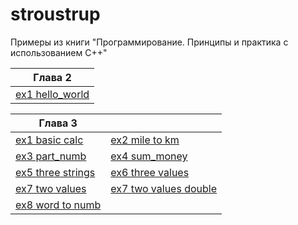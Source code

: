# stroustrup
Примеры из книги "Программирование. Принципы и практика с использованием С++"


| Глава 2 |
|---------|
| [ex1 hello_world](https://github.com/neandrey/stroustrup/tree/main/Ch_02/hello_world) |

| Глава 3 | |
|--------- | ------------|
| [ex1 basic calc](https://github.com/neandrey/stroustrup/tree/main/Ch_03/exercise/basic_calc) | [ex2 mile to km](https://github.com/neandrey/stroustrup/tree/main/Ch_03/exercise/mile_to_km) | 
| [ex3 part_numb](hhttps://github.com/neandrey/stroustrup/tree/main/Ch_03/exercise/part_numb)  | [ex4 sum_money](https://github.com/neandrey/stroustrup/tree/main/Ch_03/exercise/sum_money) | 
| [ex5 three strings](https://github.com/neandrey/stroustrup/tree/main/Ch_03/exercise/three_strings) | [ex6 three values](https://github.com/neandrey/stroustrup/tree/main/Ch_03/exercise/three_values) | 
| [ex7 two values](https://github.com/neandrey/stroustrup/tree/main/Ch_03/exercise/two_values) | [ex7 two values double](https://github.com/neandrey/stroustrup/tree/main/Ch_03/exercise/two_values_double) |
[ex8 word to numb](hhttps://github.com/neandrey/stroustrup/tree/main/Ch_03/exercise/word_to_numb) | 


